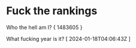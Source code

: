 # Fuck the rankings

Who the hell am I?
{ 1483605 }

What fucking year is it?
[ 2024-01-18T04:06:43Z ]
